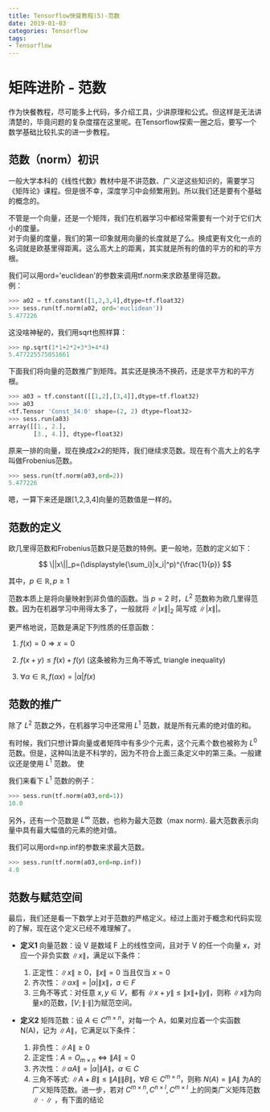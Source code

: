 ```yaml
---
title: Tensorflow快餐教程(5)-范数
date: 2019-01-03
categories: Tensorflow
tags:
- Tensorflow
---
```


# 矩阵进阶 - 范数

作为快餐教程，尽可能多上代码，多介绍工具，少讲原理和公式。但这样是无法讲清楚的，毕竟问题的复杂度摆在这里呢。在Tensorflow探索一圈之后，要写一个数学基础比较扎实的进一步教程。

<!-- more -->

## 范数（norm）初识

一般大学本科的《线性代数》教材中是不讲范数、广义逆这些知识的，需要学习《矩阵论》课程。但是很不幸，深度学习中会频繁用到。所以我们还是要有个基础的概念的。

不管是一个向量，还是一个矩阵，我们在机器学习中都经常需要有一个对于它们大小的度量。  
对于向量的度量，我们的第一印象就用向量的长度就是了么。换成更有文化一点的名词就是欧基里得距离。这么高大上的距离，其实就是所有的值的平方的和的平方根。

我们可以用ord='euclidean'的参数来调用tf.norm来求欧基里得范数。  
例：
```python
>>> a02 = tf.constant([1,2,3,4],dtype=tf.float32)
>>> sess.run(tf.norm(a02, ord='euclidean'))
5.477226
```
这没啥神秘的，我们用sqrt也照样算：
```python
>>> np.sqrt(1*1+2*2+3*3+4*4)
5.477225575051661
```
下面我们将向量的范数推广到矩阵。其实还是换汤不换药，还是求平方和的平方根。
```python
>>> a03 = tf.constant([[1,2],[3,4]],dtype=tf.float32)
>>> a03
<tf.Tensor 'Const_34:0' shape=(2, 2) dtype=float32>
>>> sess.run(a03)
array([[1., 2.],
       [3., 4.]], dtype=float32)
```
原来一排的向量，现在换成2x2的矩阵，我们继续求范数。现在有个高大上的名字叫做Frobenius范数。
```python
>>> sess.run(tf.norm(a03,ord=2))
5.477226
```
嗯，一算下来还是跟[1,2,3,4]向量的范数值是一样的。

## 范数的定义

欧几里得范数和Frobenius范数只是范数的特例。更一般地，范数的定义如下：

$$ \||x\||_p=(\displaystyle{\sum_i}|x_i|^p)^{\frac{1}{p}} $$

其中，$p\in{\mathbb{R}}, p\ge1$

范数本质上是将向量映射到非负值的函数。当 $p = 2$ 时，$L^2$ 范数称为欧几里得范数。因为在机器学习中用得太多了，一般就将 $\||x\||_2$ 简写成  $\||x\||$。

更严格地说，范数是满足下列性质的任意函数：

1. $f(x) = 0 \Rightarrow x=0$

2. $f(x+y) \le f(x) + f(y)$ (这条被称为三角不等式, triangle inequality)

3. $\forall\alpha\in{\mathbb{R}}, f({\alpha}x) = |\alpha|f(x)$

## 范数的推广

除了 $L^2$ 范数之外，在机器学习中还常用 $L^1$ 范数，就是所有元素的绝对值的和。

有时候，我们只想计算向量或者矩阵中有多少个元素，这个元素个数也被称为 $L^0$ 范数。但是，这种叫法是不科学的，因为不符合上面三条定义中的第三条。一般建议还是使用 $L^1$ 范数。 使

我们来看下 $L^1$ 范数的例子：
```python
>>> sess.run(tf.norm(a03,ord=1))
10.0
```
另外，还有一个范数是 $L^\infty$ 范数，也称为最大范数（max norm). 最大范数表示向量中具有最大幅值的元素的绝对值。

我们可以用ord=np.inf的参数来求最大范数。
```python
>>> sess.run(tf.norm(a03,ord=np.inf))
4.0
```

## 范数与赋范空间

最后，我们还是看一下数学上对于范数的严格定义。经过上面对于概念和代码实现的了解，现在这个定义已经不难理解了。

* **定义1** 向量范数：设 V 是数域 F 上的线性空间，且对于 V 的任一个向量 $x$，对应一个非负实数 $\|x\|$，满足以下条件：

  1. 正定性：$\|x\| \geq 0$，$\|x\| = 0$ 当且仅当 $x = 0$  
  2. 齐次性：$\|\alpha{x}\|=|\alpha|\|x\|，a\in{F}$  
  3. 三角不等式：对任意 $x,y\in{}V$，都有 $\|x+y\|\le \|x\|+\|y\|$，则称 $\|x\|$为向量x的范数，$[V;\|\cdot\|]$为赋范空间。
  
* **定义2** 矩阵范数：设 $A\in{}C^{m\times{n}}$，对每一个 A，如果对应着一个实函数 N(A)，记为 $\|A\|$，它满足以下条件：

  1. 非负性：$\|A\| \geq 0$  
  2. 正定性：$A=O_{m\times{n}} \Leftrightarrow \|A\|=0$  
  3. 齐次性：$\|\alpha{A}\| = |\alpha|\|A\|，\alpha\in{}C$  
  4. 三角不等式: $\|A+B\|\le\|A\|\|B\|，\forall{}B\in{C^{m\times{n}}}$，则称 $N(A) = \|A\|$ 为A的广义矩阵范数。进一步，若对 $C^{m\times{n}},C^{n\times{l}},C^{m\times{l}}$ 上的同类广义矩阵范数
∥
⋅
∥
，有下面的结论



